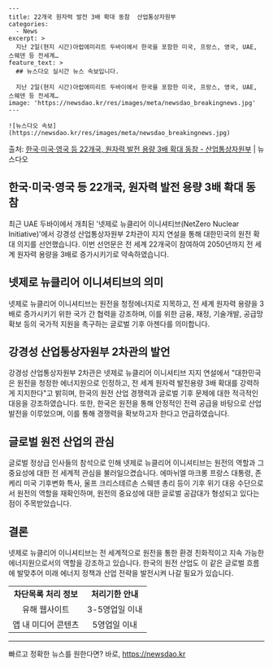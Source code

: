     ---
    title: 22개국 원자력 발전 3배 확대 동참  산업통상자원부
    categories:
      - News
    excerpt: >
      지난 2일(현지 시간)아랍에미리트 두바이에서 한국을 포함한 미국, 프랑스, 영국, UAE, 스웨덴 등 전세계…
    feature_text: >
      ## 뉴스다오 실시간 뉴스 속보입니다.
    
      지난 2일(현지 시간)아랍에미리트 두바이에서 한국을 포함한 미국, 프랑스, 영국, UAE, 스웨덴 등 전세계…
    image: 'https://newsdao.kr/res/images/meta/newsdao_breakingnews.jpg'
    ---
    
    ![뉴스다오 속보](https://newsdao.kr/res/images/meta/newsdao_breakingnews.jpg)

<p>출처: <a href="https://newsdao.kr/2725" rel="dofollow">한국·미국·영국 등 22개국, 원자력 발전 용량 3배 확대 동참 - 산업통상자원부</a> | 뉴스다오</p>

<h2 data-ke-size="size26">한국·미국·영국 등 22개국, 원자력 발전 용량 3배 확대 동참</h2>
<p data-ke-size="size16">최근 UAE 두바이에서 개최된 '넷제로 뉴클리어 이니셔티브(NetZero Nuclear Initiative)'에서 강경성 산업통상자원부 2차관이 지지 연설을 통해 대한민국의 원전 확대 의지를 선언했습니다. 이번 선언문은 전 세계 22개국이 참여하여 2050년까지 전 세계 원자력 용량을 3배로 증가시키기로 약속하였습니다.</p>

<h2 data-ke-size="size26">넷제로 뉴클리어 이니셔티브의 의미</h2>
<p data-ke-size="size16">넷제로 뉴클리어 이니셔티브는 원전을 청정에너지로 지목하고, 전 세계 원자력 용량을 3배로 증가시키기 위한 국가 간 협력을 강조하며, 이를 위한 금융, 재정, 기술개발, 공급망 확보 등의 국가적 지원을 촉구하는 글로벌 기후 아젠다를 의미합니다.</p>

<h2 data-ke-size="size26">강경성 산업통상자원부 2차관의 발언</h2>
<p data-ke-size="size16">강경성 산업통상자원부 2차관은 넷제로 뉴클리어 이니셔티브 지지 연설에서 "대한민국은 원전을 청정한 에너지원으로 인정하고, 전 세계 원자력 발전용량 3배 확대를 강력하게 지지한다"고 밝히며, 한국의 원전 산업 경쟁력과 글로벌 기후 문제에 대한 적극적인 대응을 강조하였습니다. 또한, 한국은 원전을 통해 안정적인 전력 공급을 바탕으로 산업 발전을 이루었으며, 이를 통해 경쟁력을 확보하고자 한다고 언급하였습니다.</p>

<h2 data-ke-size="size26">글로벌 원전 산업의 관심</h2>
<p data-ke-size="size16">글로벌 정상급 인사들의 참석으로 인해 넷제로 뉴클리어 이니셔티브는 원전의 역할과 그 중요성에 대한 전 세계적 관심을 불러일으켰습니다. 에마뉘엘 마크롱 프랑스 대통령, 존 케리 미국 기후변화 특사, 울프 크리스테르손 스웨덴 총리 등이 기후 위기 대응 수단으로서 원전의 역할을 재확인하며, 원전의 중요성에 대한 글로벌 공감대가 형성되고 있다는 점이 주목받았습니다.</p>

<h2 data-ke-size="size26">결론</h2>
<p data-ke-size="size16">넷제로 뉴클리어 이니셔티브는 전 세계적으로 원전을 통한 환경 친화적이고 지속 가능한 에너지원으로서의 역할을 강조하고 있습니다. 한국의 원전 산업도 이 같은 글로벌 흐름에 발맞추어 미래 에너지 정책과 산업 전략을 발전시켜 나갈 필요가 있습니다.</p>

<table>
	<tbody>
		<tr>
			<td style="text-align: center; height: 17px;"><b>차단목록 처리 정보</b></td>
			<td style="text-align: center; height: 17px;"><b>처리기한 안내</b></td>
		</tr>
		<tr>
			<td style="text-align: center; height: 17px;">유해 웹사이트</td>
			<td style="text-align: center; height: 17px;">3-5영업일 이내</td>
		</tr>
		<tr>
			<td style="text-align: center; height: 17px;">앱 내 미디어 콘텐츠</td>
			<td style="text-align: center; height: 17px;">5영업일 이내</td>
		</tr>
	</tbody>
</table>
<hr> 

빠르고 정확한 뉴스를 원한다면? 바로, <a href="https://newsdao.kr" rel="dofollow">https://newsdao.kr</a>


    
